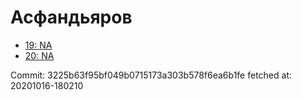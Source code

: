 # Асфандьяров
- [19: NA](19.md)
- [20: NA](20.md)

Commit: 3225b63f95bf049b0715173a303b578f6ea6b1fe
 fetched at: 20201016-180210
